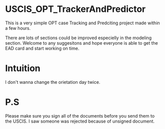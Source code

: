 # USCIS_OPT_TrackerAndPredictor
This is a very simple OPT case Tracking and Predciting project made within a few hours.

There are lots of sections could be improved especielly in the modeling section. Welcome to any suggesitons and hope everyone is able to get the EAD card and start working on time.

# Intuition
I don't wanna change the orietation day twice. 

# P.S
Please make sure you sign all of the documents before you send them to the USCIS. I saw someone was rejected because of unsigned document.

